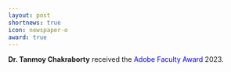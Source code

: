 ```yaml
---
layout: post
shortnews: true
icon: newspaper-o
award: true
---
```



<b>Dr. Tanmoy Chakraborty</b> received the <font color="blue">Adobe Faculty Award</font> 2023.